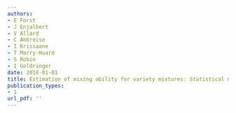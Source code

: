 ```yaml
---
authors: 
- E Forst
- J Enjalbert
- V Allard
- C Ambroise
- I Krissaane
- T Marry-Huard
- S Robin
- I Goldringer
date: 2018-01-01
title: Estimation of mixing ability for variety mixtures: Statistical models and experimental results
publication_types:
- 1
url_pdf: ''
---
```

